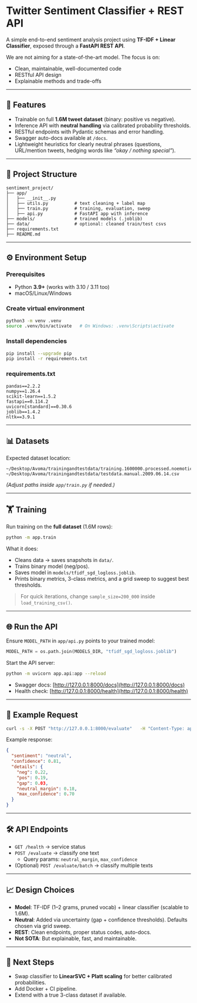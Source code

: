 # Twitter Sentiment Classifier + REST API

A simple end-to-end sentiment analysis project using **TF-IDF + Linear Classifier**, exposed through a **FastAPI REST API**.

We are not aiming for a state-of-the-art model. The focus is on:
- Clean, maintainable, well-documented code
- RESTful API design
- Explainable methods and trade-offs

---

## 🚀 Features
- Trainable on full **1.6M tweet dataset** (binary: positive vs negative).
- Inference API with **neutral handling** via calibrated probability thresholds.
- RESTful endpoints with Pydantic schemas and error handling.
- Swagger auto-docs available at `/docs`.
- Lightweight heuristics for clearly neutral phrases (questions, URL/mention tweets, hedging words like *“okay / nothing special”*).

---

## 📂 Project Structure
```
sentiment_project/
├── app/
│   ├── __init__.py
│   ├── utils.py          # text cleaning + label map
│   ├── train.py          # training, evaluation, sweep
│   ├── api.py            # FastAPI app with inference
├── models/               # trained models (.joblib)
├── data/                 # optional: cleaned train/test csvs
├── requirements.txt
├── README.md

```

---

## ⚙️ Environment Setup

### Prerequisites
- Python **3.9+** (works with 3.10 / 3.11 too)
- macOS/Linux/Windows

### Create virtual environment
```bash
python3 -m venv .venv
source .venv/bin/activate   # On Windows: .venv\Scripts\activate
```

### Install dependencies
```bash
pip install --upgrade pip
pip install -r requirements.txt
```

### requirements.txt
```
pandas==2.2.2
numpy==1.26.4
scikit-learn==1.5.2
fastapi==0.114.2
uvicorn[standard]==0.30.6
joblib==1.4.2
nltk==3.9.1
```

---

## 📊 Datasets

Expected dataset location:

```
~/Desktop/Avoma/trainingandtestdata/training.1600000.processed.noemoticon.csv
~/Desktop/Avoma/trainingandtestdata/testdata.manual.2009.06.14.csv
```

*(Adjust paths inside `app/train.py` if needed.)*

---

## 🏋️ Training

Run training on the **full dataset** (1.6M rows):
```bash
python -m app.train
```

What it does:
- Cleans data → saves snapshots in `data/`.
- Trains binary model (neg/pos).
- Saves model in `models/tfidf_sgd_logloss.joblib`.
- Prints binary metrics, 3-class metrics, and a grid sweep to suggest best thresholds.

> For quick iterations, change `sample_size=200_000` inside `load_training_csv()`.

---

## 🌐 Run the API

Ensure `MODEL_PATH` in `app/api.py` points to your trained model:
```python
MODEL_PATH = os.path.join(MODELS_DIR, "tfidf_sgd_logloss.joblib")
```

Start the API server:
```bash
python -m uvicorn app.api:app --reload
```

- Swagger docs: [http://127.0.0.1:8000/docs](http://127.0.0.1:8000/docs)  
- Health check: [http://127.0.0.1:8000/health](http://127.0.0.1:8000/health)

---

## 🧪 Example Request

```bash
curl -s -X POST "http://127.0.0.1:8000/evaluate"   -H "Content-Type: application/json"   -d '{"text":"It was okay, nothing special."}'
```

Example response:
```json
{
  "sentiment": "neutral",
  "confidence": 0.81,
  "details": {
    "neg": 0.22,
    "pos": 0.19,
    "gap": 0.03,
    "neutral_margin": 0.18,
    "max_confidence": 0.70
  }
}
```

---

## 🛠️ API Endpoints

- `GET /health` → service status  
- `POST /evaluate` → classify one text  
  - Query params: `neutral_margin`, `max_confidence`  
- (Optional) `POST /evaluate/batch` → classify multiple texts

---

## 📈 Design Choices
- **Model**: TF-IDF (1–2 grams, pruned vocab) + linear classifier (scalable to 1.6M).
- **Neutral**: Added via uncertainty (gap + confidence thresholds). Defaults chosen via grid sweep.
- **REST**: Clean endpoints, proper status codes, auto-docs.
- **Not SOTA**: But explainable, fast, and maintainable.




---

## 📌 Next Steps
- Swap classifier to **LinearSVC + Platt scaling** for better calibrated probabilities.
- Add Docker + CI pipeline.
- Extend with a true 3-class dataset if available.
